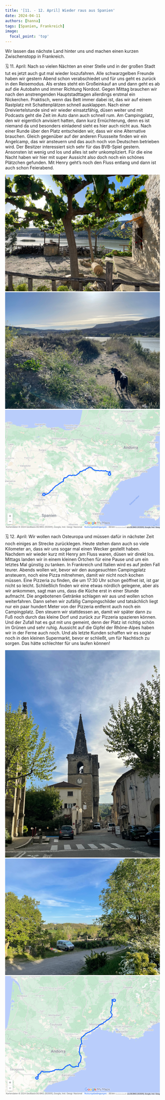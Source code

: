 ```yaml
---
title: '[11. - 12. April] Wieder raus aus Spanien'
date: 2024-04-11
authors: [hanna]
tags: [Spanien, Frankreich]
image:
  focal_point: 'top'
---
```

Wir lassen das nächste Land hinter uns und machen einen kurzen Zwischenstopp in Frankreich.

<!--more-->

🗓️ 11. April: Nach so vielen Nächten an einer Stelle und in der großen Stadt tut es jetzt auch gut mal wieder loszufahren. Alle schwarzgelben Freunde haben wir gestern Abend schon verabschiedet und für uns geht es zurück in den Reisemodus. Als erstes steht ein Großeinkauf an und dann geht es ab auf die Autobahn und immer Richtung Nordost. Gegen Mittag brauchen wir nach den anstrengenden Hauptstadttagen allerdings erstmal ein Nickerchen. Praktisch, wenn das Bett immer dabei ist, das wir auf einem Rastplatz mit Schattenplätzen schnell ausklappen. Nach einer Dreiviertelstunde sind wir wieder einsatzfähig, düsen weiter und mit Podcasts geht die Zeit im Auto dann auch schnell rum. Am Campingplatz, den wir eigentlich anvisiert hatten, dann kurz Ernüchterung, denn es ist niemand da und besonders einladend sieht es hier auch nicht aus. Nach einer Runde über den Platz entscheiden wir, dass wir eine Alternative brauchen. Gleich gegenüber auf der anderen Flussseite finden wir ein Angelcamp, das wir ansteuern und das auch noch von Deutschen betrieben wird. Der Besitzer interessiert sich sehr für das BVB-Spiel gestern. Ansonsten ist wenig und los und alles ist sehr unkompliziert. Für die eine Nacht haben wir hier mit super Aussicht also doch noch ein schönes Plätzchen gefunden. Mit Henry geht’s noch den Fluss entlang und dann ist auch schon Feierabend.

<img src="Haus.jpg" alt="Haus" caption="">

<img src="Henry.jpg" alt="Fluss" caption=" ">

<img src="Route_11.04.24.jpg" alt="Route" caption=" ">

🗓️ 12. April: Wir wollen nach Osteuropa und müssen dafür in nächster Zeit noch einiges an Strecke zurücklegen. Heute stehen dann auch so viele Kilometer an, dass wir uns sogar mal einen Wecker gestellt haben. Nachdem wir wieder kurz mit Henry am Fluss waren, düsen wir direkt los. Mittags landen wir in einem kleinen Örtchen für eine Pause und um ein letztes Mal günstig zu tanken. In Frankreich und Italien wird es auf jeden Fall teurer. Abends wollen wir, bevor wir den ausgesuchten Campingplatz ansteuern, noch eine Pizza mitnehmen, damit wir nicht noch kochen müssen. Eine Pizzeria zu finden, die um 17:30 Uhr schon geöffnet ist, ist gar nicht so leicht. Schließlich finden wir eine etwas nördlich gelegene, aber als wir ankommen, sagt man uns, dass die Küche erst in einer Stunde aufmacht. Die angebotenen Getränke schlagen wir aus und wollen schon weiterfahren. Dann sehen wir zufällig Campingschilder und tatsächlich liegt nur ein paar hundert Meter von der Pizzeria entfernt auch noch ein Campingplatz. Den steuern wir stattdessen an, damit wir später dann zu Fuß noch durch das kleine Dorf und zurück zur Pizzeria spazieren können. Und der Zufall hat es gut mit uns gemeint, denn der Platz ist richtig schön im Grünen und sehr ruhig. Aussicht auf die Gipfel der Rhône-Alpes haben wir in der Ferne auch noch. Und als letzte Kunden schaffen wir es sogar noch in den kleinen Supermarkt, bevor er schließt, um für Nachtisch zu sorgen. Das hätte schlechter für uns laufen können!

<img src="Kirche.jpg" alt="Kirche" caption="">

<img src="Bulli.jpg" alt="Bulli" caption="">

<img src="Route_12.04.24.jpg" alt="Route" caption=" ">

